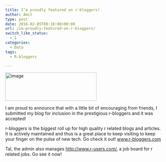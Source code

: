 ```yaml
---
title: I’m proudly featured on r-bloggers!
author: Amit
type: post
date: 2016-02-05T00:10:08+00:00
url: /im-proudly-featured-on-r-bloggers/
switch_like_status:
  - 1
categories:
  - Data
tags:
  - R-bloggers

---
```

<a href="https://i1.wp.com/amitkohli.com/wp-content/uploads/2016/02/image.png" rel="attachment wp-att-551"><img class="alignnone size-full wp-image-551" src="https://i1.wp.com/amitkohli.com/wp-content/uploads/2016/02/image.png?resize=290%2C90" alt="image" width="290" height="90" data-recalc-dims="1" /></a>

I am proud to announce that with a little bit of encouraging from friends, I submitted my blog for inclusion in the prestigious r-bloggers and it was accepted!

r-bloggers is the biggest roll up for high quality r related blogs and articles. It is actively maintained and thus is a great place to keep visiting to keep your finger on the pulse of new tech. Go check it out! <a href="http://Http://www.r-bloggers.com" target="_blank">www.r-bloggers.com</a>

Tal, the admin also manages <a href="http://www.r-users.com/" target="_blank">http://www.r-users.com/</a>, a job board for r related jobs. Go see it now!

&nbsp;
